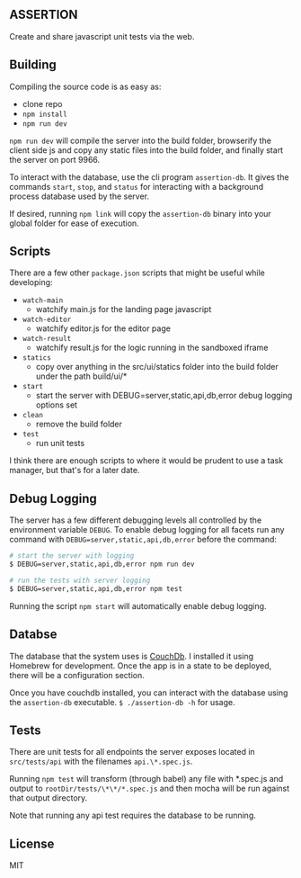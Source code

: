 ASSERTION
---------

Create and share javascript unit tests via the web. 

Building
--------

Compiling the source code is as easy as:

- clone repo
- `npm install`
- `npm run dev`

`npm run dev` will compile the server into the build folder, browserify the client side js and copy any static files into the build folder, and finally start the server on port 9966.

To interact with the database, use the cli program `assertion-db`. It gives the commands `start`, `stop`, and `status` for interacting with a background process database used by the server.

If desired, running `npm link` will copy the `assertion-db` binary into your global folder for ease of execution.

Scripts
-------

There are a few other `package.json` scripts that might be useful while developing:

- `watch-main`
  - watchify main.js for the landing page javascript
- `watch-editor`
  - watchify editor.js for the editor page
- `watch-result`
  - watchify result.js for the logic running in the sandboxed iframe
- `statics`
  - copy over anything in the src/ui/statics folder into the build folder under the path build/ui/*
- `start`
  - start the server with DEBUG=server,static,api,db,error debug logging options set
- `clean`
  - remove the build folder
- `test`
  - run unit tests

I think there are enough scripts to where it would be prudent to use a task manager, but that's for a later date.

Debug Logging
-------------

The server has a few different debugging levels all controlled by the environment variable `DEBUG`. To enable debug logging for all facets run any command with `DEBUG=server,static,api,db,error` before the command:

```bash
# start the server with logging
$ DEBUG=server,static,api,db,error npm run dev

# run the tests with server logging
$ DEBUG=server,static,api,db,error npm test
```

Running the script `npm start` will automatically enable debug logging.

Databse
-------

The database that the system uses is [CouchDb](http://couchdb.apache.org/). I installed it using Homebrew for development. Once the app is in a state to be deployed, there will be a configuration section. 

Once you have couchdb installed, you can interact with the database using the `assertion-db` executable. `$ ./assertion-db -h` for usage.

Tests
-----

There are unit tests for all endpoints the server exposes located in `src/tests/api` with the filenames `api.\*.spec.js`.

Running `npm test` will transform (through babel) any file with \*.spec.js and output to `rootDir/tests/\*\*/*.spec.js` and then mocha will be run against that output directory.

Note that running any api test requires the database to be running.

License
-------

MIT